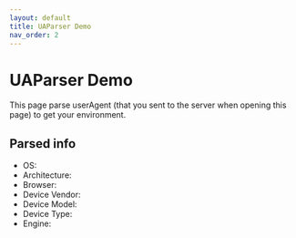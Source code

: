 ```yaml
---
layout: default
title: UAParser Demo
nav_order: 2
---
```


# UAParser Demo

This page parse userAgent (that you sent to the server when opening this page) to get your environment.  

## Parsed info

- OS: <span id="os"></span>  
- Architecture: <span id="arch"></span>  
- Browser: <span id="browser"></span>  
- Device Vendor: <span id="device_vendor"></span>  
- Device Model: <span id="device_model"></span>  
- Device Type: <span id="device_type"></span>  
- Engine: <span id="engine"></span>  

<script src="{{ '/node_modules/ua-parser-js/dist/ua-parser.min.js' | relative_url }}"></script>
<script>
    const parser = new UAParser();
    var arch = parser.getCPU().architecture;
    if (arch == null) {
        arch = "Undefined";
    }
    document.getElementById('arch').innerHTML = arch;
    const osInfo = parser.getOS();
    var os = osInfo.name;
    if (os == null) {
        os = "Undefined";
    }
    if (osInfo.version != null) {
        os += " " + osInfo.version;
    }
    document.getElementById('os').innerHTML = os;
    const browserInfo = parser.getBrowser();
    var browser = browserInfo.name;
    if (browser == null) {
        browser = "Undefined";
    }
    if (browserInfo.version != null) {
        browser += " " + browserInfo.version;
    }
    document.getElementById('browser').innerHTML = browser;
    const deviceInfo = parser.getDevice();
    var vendor = deviceInfo.vendor;
    if (vendor == null) {
        vendor = "Undefined";
    }
    document.getElementById('device_vendor').innerHTML = vendor;
    var model = deviceInfo.model;
    if (model == null) {
        model = "Undefined";
    }
    document.getElementById('device_model').innerHTML = model;
    var type = deviceInfo.type;
    if (type == null) {
        type = "Undefined";
    }
    document.getElementById('device_type').innerHTML = type;
    const engineInfo = parser.getEngine();
    var engine = engineInfo.name;
    if (engine == null) {
        engine = "Undefined";
    }
    if (engineInfo.version != null) {
        engine += " " + engineInfo.version;
    }
    document.getElementById('engine').innerHTML = engine;
</script>
